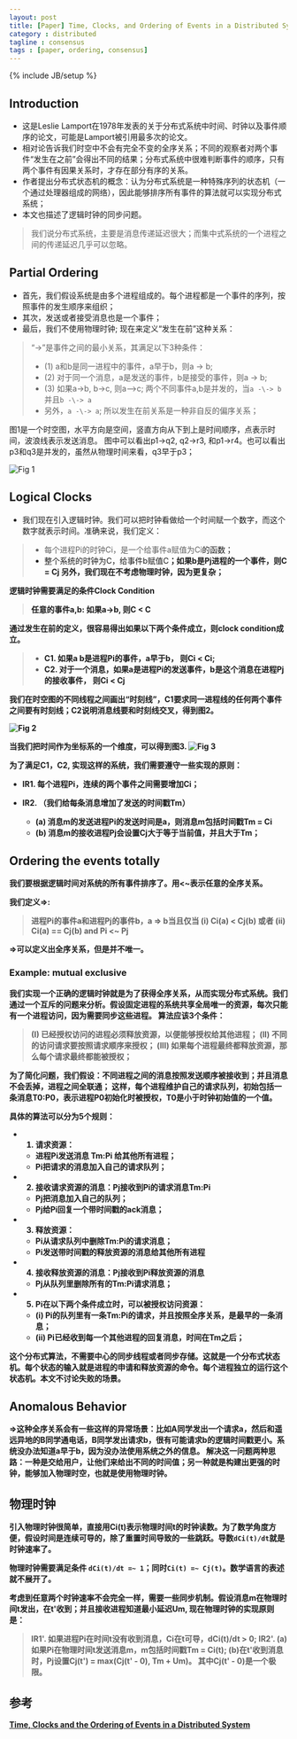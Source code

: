 ```yaml
---
layout: post
title: [Paper] Time, Clocks, and Ordering of Events in a Distributed System 
category : distributed 
tagline : consensus
tags : [paper, ordering, consensus]
---
```

{% include JB/setup %}


## Introduction

* 这是Leslie Lamport在1978年发表的关于分布式系统中时间、时钟以及事件顺序的论文，可能是Lamport被引用最多次的论文。
* 相对论告诉我们时空中不会有完全不变的全序关系；不同的观察者对两个事件“发生在之前”会得出不同的结果；分布式系统中很难判断事件的顺序，只有两个事件有因果关系时，才存在部分有序的关系。
* 作者提出分布式状态机的概念：认为分布式系统是一种特殊序列的状态机（一个通过处理器组成的网络），因此能够排序所有事件的算法就可以实现分布式系统；
* 本文也描述了逻辑时钟的同步问题。

> 我们说分布式系统，主要是消息传递延迟很大；而集中式系统的一个进程之间的传递延迟几乎可以忽略。

## Partial Ordering

* 首先，我们假设系统是由多个进程组成的。每个进程都是一个事件的序列，按照事件的发生顺序来组织；
* 其次，发送或者接受消息也是一个事件；
* 最后，我们不使用物理时钟; 现在来定义“发生在前”这种关系：
> “->”是事件之间的最小关系，其满足以下3种条件：
> * (1) a和b是同一进程中的事件，a早于b，则a -> b;
> * (2) 对于同一个消息，a是发送的事件，b是接受的事件，则a -> b;
> * (3) 如果a->b, b->c, 则a—>c; 两个不同事件a,b是并发的，当`a -\-> b` 并且`b -\-> a`
> * 另外，`a -\-> a`; 所以发生在前关系是一种非自反的偏序关系；

图1是一个时空图，水平方向是空间，竖直方向从下到上是时间顺序，点表示时间，波浪线表示发送消息。 图中可以看出p1->q2, q2->r3, 和p1->r4。也可以看出p3和q3是并发的，虽然从物理时间来看，q3早于p3；

![Fig 1](./1495350587290.png)


## Logical Clocks

* 我们现在引入逻辑时钟。我们可以把时钟看做给一个时间赋一个数字，而这个数字就表示时间。准确来说，我们定义：
> * 每个进程Pi的时钟Ci，是一个给事件a赋值为Ci<a>的函数；
> * 整个系统的时钟为C，给事件b赋值C<b>；如果b是Pj进程的一个事件，则C<b> = Cj<b>
> 另外，我们现在不考虑物理时钟，因为更复杂；

逻辑时钟需要满足的条件Clock Condition
> 任意的事件a,b: 如果a->b, 则C<a> < C<b>

通过发生在前的定义，很容易得出如果以下两个条件成立，则clock condition成立。

> * C1. 如果a b是进程Pi的事件，a早于b， 则Ci<a> < Ci<b>;
> * C2. 对于一个消息，如果a是进程Pi的发送事件，b是这个消息在进程Pj的接收事件，
则Ci<a> < Cj<b>

我们在时空图的不同线程之间画出“时刻线”，C1要求同一进程线的任何两个事件之间要有时刻线；C2说明消息线要和时刻线交叉，得到图2。

![Fig 2](./1495354310540.png)

当我们把时间作为坐标系的一个维度，可以得到图3.
![Fig 3](./1495354460704.png)

为了满足C1，C2, 实现这样的系统，我们需要遵守一些实现的原则：

* IR1. 每个进程Pi，连续的两个事件之间需要增加Ci；

* IR2. （我们给每条消息增加了发送的时间戳Tm） 
    - (a) 消息m的发送进程Pi的发送时间是a，则消息m包括时间戳Tm = Ci<a>
    - (b) 消息m的接收进程Pj会设置Cj大于等于当前值，并且大于Tm；

## Ordering the events totally

我们要根据逻辑时间对系统的所有事件排序了。用<~表示任意的全序关系。

我们定义=>:
> 进程Pi的事件a和进程Pj的事件b，a => b当且仅当
> (i) Ci(a) < Cj(b) 或者 (ii) Ci(a) == Cj(b) and Pi <~ Pj

=>可以定义出全序关系，但是并不唯一。


### Example: mutual exclusive

我们实现一个正确的逻辑时钟就是为了获得全序关系，从而实现分布式系统。我们通过一个互斥的问题来分析。假设固定进程的系统共享全局唯一的资源，每次只能有一个进程访问，因为需要同步这些进程。
算法应该3个条件：
> (I) 已经授权访问的进程必须释放资源，以便能够授权给其他进程；
> (II) 不同的访问请求要按照请求顺序来授权；
> (III) 如果每个进程最终都释放资源，那么每个请求最终都能被授权；

为了简化问题，我们假设：不同进程之间的消息按照发送顺序被接收到；并且消息不会丢掉，进程之间全联通；
这样，每个进程维护自己的请求队列，初始包括一条消息T0:P0，表示进程P0初始化时被授权，T0是小于时钟初始值的一个值。

具体的算法可以分为5个规则：
* 1. 请求资源：
    - 进程Pi发送消息 Tm:Pi 给其他所有进程；
    - Pi把请求的消息加入自己的请求队列；
* 2. 接收请求资源的消息：Pj接收到Pi的请求消息Tm:Pi
    - Pj把消息加入自己的队列；
    - Pj给Pi回复一个带时间戳的ack消息；
* 3. 释放资源：
    - Pi从请求队列中删除Tm:Pi的请求消息；
    - Pi发送带时间戳的释放资源的消息给其他所有进程
* 4. 接收释放资源的消息：Pj接收到Pi释放资源的消息
    - Pj从队列里删除所有的Tm:Pi请求消息；
* 5. Pi在以下两个条件成立时，可以被授权访问资源：
    - (i) Pi的队列里有一条Tm:Pi的请求，并且按照全序关系，是最早的一条消息；
    - (ii) Pi已经收到每一个其他进程的回复消息，时间在Tm之后；

这个分布式算法，不需要中心的同步线程或者同步存储。这就是一个分布式状态机。每个状态的输入就是进程的申请和释放资源的命令。每个进程独立的运行这个状态机。本文不讨论失败的场景。

## Anomalous Behavior

=>这种全序关系会有一些这样的异常场景：比如A同学发出一个请求a，然后和遥远异地的B同学通电话，B同学发出请求b，很有可能请求b的逻辑时间戳更小。系统没办法知道a早于b，因为没办法使用系统之外的信息。
解决这一问题两种思路：一种是交给用户，让他们来给出不同的时间值；另一种就是构建出更强的时钟，能够加入物理时空，也就是使用物理时钟。

## 物理时钟

引入物理时钟很简单，直接用Ci(t)表示物理时间t的时钟读数。为了数学角度方便，假设时间是连续可导的，除了重置时间导致的一些跳跃。导数`dCi(t)/dt`就是时钟速率了。

物理时钟需要满足条件 `dCi(t)/dt =~ 1`；同时`Ci(t) =~ Cj(t)`。数学语言的表述就不展开了。

考虑到任意两个时钟速率不会完全一样，需要一些同步机制。假设消息m在物理时间t发出，在t'收到；并且接收进程知道最小延迟Um, 现在物理时钟的实现原则是：

> IR1'. 如果进程Pi在时间t没有收到消息，Ci在t可导，dCi(t)/dt > 0;
> IR2'. (a) 如果Pi在物理时间t发送消息m，m包括时间戳Tm = Ci(t); (b)在t'收到消息时，Pj设置Cj(t') = max(Cj(t' - 0), Tm + Um)。 其中Cj(t' - 0)是一个极限。


## 参考
[Time, Clocks and the Ordering of Events in a Distributed System](https://www.microsoft.com/en-us/research/publication/time-clocks-ordering-events-distributed-system/)


